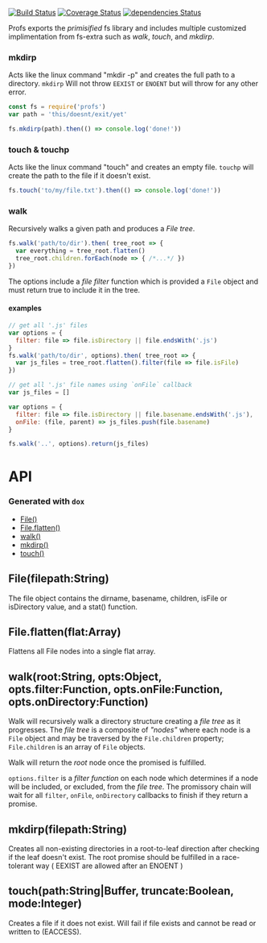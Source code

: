 [![Build Status](https://travis-ci.org/matutter/profs.svg?branch=master)](https://travis-ci.org/matutter/profs)
[![Coverage Status](https://coveralls.io/repos/github/matutter/profs/badge.svg?branch=master)](https://coveralls.io/github/matutter/profs?branch=master) [![dependencies Status](https://david-dm.org/matutter/profs/status.svg)](https://david-dm.org/matutter/profs)

Profs exports the _primisified_ fs library and includes multiple customized implimentation from fs-extra such as _walk_, _touch_, and _mkdirp_.

### mkdirp
Acts like the linux command "mkdir -p" and creates the full path to a directory. 
`mkdirp` Will not throw `EEXIST` or `ENOENT` but will throw for any other error.

```javascript
const fs = require('profs')
var path = 'this/doesnt/exit/yet'

fs.mkdirp(path).then(() => console.log('done!'))
```

### touch & touchp
Acts like the linux command "touch" and creates an empty file. `touchp` will create the path to the file if it doesn't exist.

```javascript
fs.touch('to/my/file.txt').then(() => console.log('done!'))
```

### walk
Recursively walks a given path and produces a _File tree_.

```javascript
fs.walk('path/to/dir').then( tree_root => {
  var everything = tree_root.flatten()
  tree_root.children.forEach(node => { /*...*/ })
})
```
The options include a _file filter_ function which is provided a `File` object and must return true to include it in the tree.

#### examples  
```javascript
// get all '.js' files
var options = {
  filter: file => file.isDirectory || file.endsWith('.js')
}
fs.walk('path/to/dir', options).then( tree_root => {
  var js_files = tree_root.flatten().filter(file => file.isFile)
})
```

```javascript
// get all '.js' file names using `onFile` callback
var js_files = []

var options = {
  filter: file => file.isDirectory || file.basename.endsWith('.js'),
  onFile: (file, parent) => js_files.push(file.basename)
}

fs.walk('..', options).return(js_files)
```



# API
### Generated with `dox`

  - [File()](#filefilepathstring)
  - [File.flatten()](#fileflattenflatarray)
  - [walk()](#walkrootstringoptsobjectoptsfilterfunctionoptsonfilefunctionoptsondirectoryfunction)
  - [mkdirp()](#mkdirpfilepathstring)
  - [touch()](#touchpathstringbuffertruncatebooleanmodeinteger)

## File(filepath:String)

  The file object contains the dirname, basename, children, isFile or isDirectory value, and a stat() function.

## File.flatten(flat:Array)

  Flattens all File nodes into a single flat array.

## walk(root:String, opts:Object, opts.filter:Function, opts.onFile:Function, opts.onDirectory:Function)

  Walk will recursively walk a directory structure creating a _file tree_ as it progresses.
  	The _file tree_ is a composite of _"nodes"_ where each node is a `File` object and may be traversed by the `File.children` property;
  	`File.children` is an array of `File` objects.    
  
  Walk will return the _root_ node once the promised is fulfilled.    
  	
  `options.filter` is a _filter function_ on each node which determines if a node will be included, or excluded, from the _file tree_.
  	The promissory chain will wait for all `filter`, `onFile`, `onDirectory` callbacks to finish if they return a promise.

## mkdirp(filepath:String)

  Creates all non-existing directories in a root-to-leaf direction after checking if the leaf doesn't exist.
  The root promise should be fulfilled in a race-tolerant way ( EEXIST are allowed after an ENOENT )

## touch(path:String|Buffer, truncate:Boolean, mode:Integer)

  Creates a file if it does not exist.
  	Will fail if file exists and cannot be read or written to (EACCESS).
